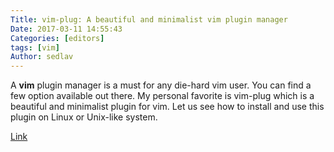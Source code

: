 ```yaml
---
Title: vim-plug: A beautiful and minimalist vim plugin manager
Date: 2017-03-11 14:55:43
Categories: [editors]
tags: [vim]
Author: sedlav
---
```


A **vim** plugin manager is a must for any die-hard vim user. You can find a few option available out there. My personal favorite is vim-plug which is a beautiful and minimalist plugin for vim. Let us see how to install and use this plugin on Linux or Unix-like system.

[Link](https://www.cyberciti.biz/programming/vim-plug-a-beautiful-and-minimalist-vim-plugin-manager-for-unix-and-linux-users/)
